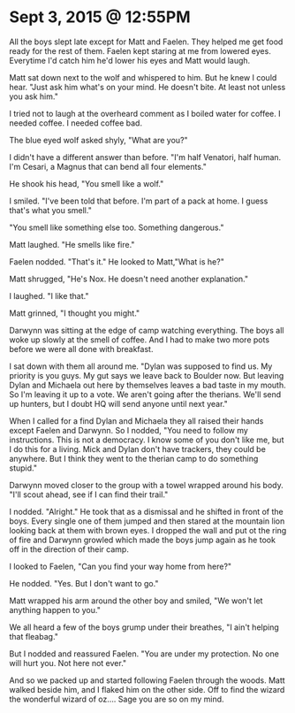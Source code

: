 # Sept 3, 2015 @ 12:55PM

All the boys slept late except for Matt and Faelen.  They helped me get food ready for the rest of them.  Faelen kept staring at me from lowered eyes.  Everytime I'd catch him he'd lower his eyes and Matt would laugh.  

Matt sat down next to the wolf and whispered to him.  But he knew I could hear.  "Just ask him what's on your mind.  He doesn't bite.  At least not unless you ask him."

I tried not to laugh at the overheard comment as I boiled water for coffee.  I needed coffee.  I needed coffee bad.  

The blue eyed wolf asked shyly, "What are you?"

I didn't have a different answer than before.  "I'm half Venatori, half human.  I'm Cesari, a Magnus that can bend all four elements."

He shook his head, "You smell like a wolf."

I smiled.  "I've been told that before.  I'm part of a pack at home.  I guess that's what you smell."

"You smell like something else too. Something dangerous."

Matt laughed.  "He smells like fire."

Faelen nodded. "That's it."  He looked to Matt,"What is he?"

Matt shrugged, "He's Nox. He doesn't need another explanation."

I laughed.  "I like that."

Matt grinned, "I thought you might."

Darwynn was sitting at the edge of camp watching everything.  The boys all woke up slowly at the smell of coffee.  And I had to make two more pots before we were all done with breakfast.  

I sat down with them all around me. "Dylan was supposed to find us.  My priority is you guys.  My gut says we leave back to Boulder now.  But leaving Dylan and Michaela out here by themselves leaves a bad taste in my mouth.  So I'm leaving it up to a vote.  We aren't going after the therians.  We'll send up hunters, but I doubt HQ will send anyone until next year."

When I called for a find Dylan and Michaela they all raised their hands except Faelen and Darwynn. So I nodded, "You need to follow my instructions.  This is not a democracy.  I know some of you don't like me, but I do this for a living.  Mick and Dylan don't have trackers, they could be anywhere.  But I think they went to the therian camp to do something stupid."

Darwynn moved closer to the group with a towel wrapped around his body.  "I'll scout ahead, see if I can find their trail."

I nodded. "Alright."  He took that as a dismissal and he shifted in front of the boys.  Every single one of them jumped and then stared at the mountain lion looking back at them with brown eyes.  I dropped the wall and put ot the ring of fire and Darwynn growled which made the boys jump again as he took off in the direction of their camp.

I looked to Faelen, "Can you find your way home from here?"

He nodded.  "Yes.  But I don't want to go."

Matt wrapped his arm around the other boy and smiled, "We won't let anything happen to you."  

We all heard a few of the boys grump under their breathes, "I ain't helping that fleabag."

But I nodded and reassured Faelen.  "You are under my protection.  No one will hurt you. Not here not ever."

And so we packed up and started following Faelen through the woods.  Matt walked beside him, and I flaked him on the other side.  Off to find the wizard  the wonderful wizard of oz…. Sage you are so on my mind.

